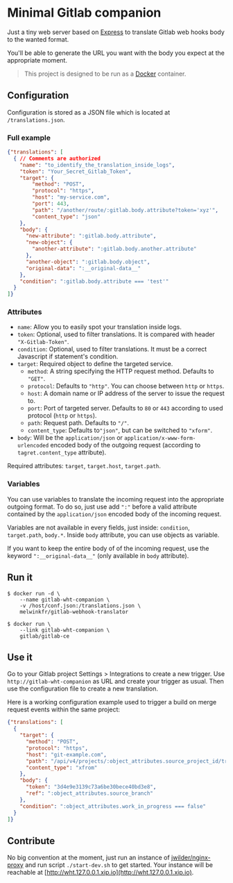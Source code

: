 # Minimal Gitlab companion
Just a tiny web server based on [Express](http://expressjs.com)
to translate Gitlab web hooks body to the wanted format.

You'll be able to generate the URL you want with the body you expect
at the appropriate moment.

> This project is designed to be run as a
[Docker](https://www.docker.com/) container.

## Configuration
Configuration is stored as a JSON file which is
located at `/translations.json`.

### Full example
```json
{"translations": [
  { // Comments are authorized
    "name": "to_identify_the_translation_inside_logs",
    "token": "Your_Secret_Gitlab_Token",
    "target": {
        "method": "POST",
        "protocol": "https",
        "host": "my-service.com",
        "port": 443,
        "path": "/another/route/:gitlab.body.attribute?token='xyz'",
        "content_type": "json"
    },
    "body": {
      "new-attribute": ":gitlab.body.attribute",
      "new-object": {
        "another-attribute": ":gitlab.body.another.attribute"
      },
      "another-object": ":gitlab.body.object",
      "original-data": ":__original-data__"
    },
    "condition": ":gitlab.body.attribute === 'test'"
  }
]}
```
### Attributes
- `name`: Allow you to easily spot your translation inside  logs.
- `token`: Optional, used to filter translations. It is compared with header `"X-Gitlab-Token"`.
- `condition`: Optional, used to filter translations. It must be a correct Javascript if statement's condition.
- `target`: Required object to define the targeted service.
    - `method`: A string specifying the HTTP request method. Defaults to `"GET"`.
    - `protocol`: Defaults to `"http"`. You can choose between `http` or `https`.
    - `host`: A domain name or IP address of the server to issue the request to.
    - `port`: Port of targeted server. Defaults to `80` or `443` according to used protocol (`http` or `https`).
    - `path`: Request path. Defaults to `"/"`.
    - `content_type`: Defaults to`"json"`, but can be switched to `"xform"`.
- `body`: Will be the `application/json` or `application/x-www-form-urlencoded` encoded body of the outgoing request
(according to `tagret.content_type` attribute).

Required attributes: `target`, `target.host`, `target.path`.

### Variables
You can use variables to translate the incoming request into the appropriate outgoing format.
To do so, just use add `":"` before a valid attribute contained 
by the `application/json` encoded body of the incoming request.

Variables are not available in every fields, just inside: `condition`, `target.path`, `body.*`.
Inside `body` attribute, you can use objects as variable.

If you want to keep the entire body of of the incoming request,
use the keyword `":__original-data__"` (only available in `body` attribute).

## Run it
    $ docker run -d \
        --name gitlab-wht-companion \
        -v /host/conf.json:/translations.json \
        melwinkfr/gitlab-webhook-translator

    $ docker run \
        --link gitlab-wht-companion \
        gitlab/gitlab-ce

## Use it
Go to your Gitlab project Settings > Integrations to create a new trigger.
Use `http://gitlab-wht-companion` as URL and create your trigger as usual.
Then use the configuration file to create a new translation.

Here is a working configuration example used to trigger a build
on merge request events within the same project:
```json
{"translations": [
  {
    "target": {
      "method": "POST",
      "protocol": "https",
      "host": "git-example.com",
      "path": "/api/v4/projects/:object_attributes.source_project_id/trigger/pipeline",
      "content_type": "xfrom"
    },
    "body": {
      "token": "3d4e9e3139c73a6be30bece40bd3e8",
      "ref": ":object_attributes.source_branch"
    },
    "condition": ":object_attributes.work_in_progress === false"
  }
]}
```
## Contribute
No big convention at the moment, just run an instance of [jwilder/nginx-proxy](https://hub.docker.com/r/jwilder/nginx-proxy/)
and run script `./start-dev.sh` to get started. Your instance will be reachable at [http://wht.127.0.0.1.xip.io](http://wht.127.0.0.1.xip.io).
